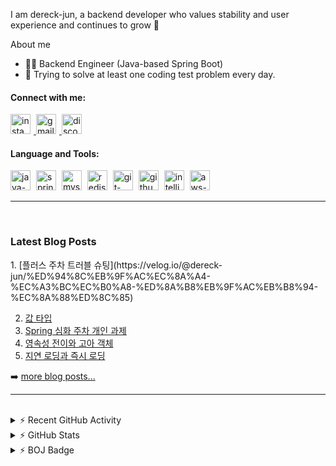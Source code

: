 I am dereck-jun, a backend developer who values stability and user experience and continues to grow 🌱

About me

- 🧑‍💻 Backend Engineer (Java-based Spring Boot)
- 💪 Trying to solve at least one coding test problem every day.

#### Connect with me:

<a href="https://www.instagram.com/dereck_yjun/" target="_blank">
<img width="32" height="32" alt="instagram-icon" src="https://github.com/user-attachments/assets/2fc8adc5-b37f-4d4f-815f-97473f540526" style="margin-right:5px;"/>
</a>

<a href="mailto:dereckjun2173@gmail.com" target="_blank">
<img width="32" height="32" alt="gmail-icon" src="https://github.com/user-attachments/assets/b796ebc5-5ed8-423f-8dfe-d26a12ab0fa0" style="margin-right:5px;"/>
</a>

<a href="https://discord.com/users/dereck_2173" target="_blank">
<img width="32" height="32" alt="discord-icon" src="https://github.com/user-attachments/assets/005298ae-9c12-4e66-b69a-4d483e599708" style="margin-right:5px;"/>
</a>

<br/>

#### Language and Tools:

<img width="32" height="32" alt="java-icon" src="https://github.com/user-attachments/assets/adb795f5-6a0f-47ac-8484-ac366742db75" style="margin-right:5px;"/>
<img width="32" height="32" alt="springBoot-icon" src="https://github.com/user-attachments/assets/e46d0be6-dbd3-4ce3-a49f-b991d506180a" style="margin-right:5px;"/>
<img width="32" height="32" alt="mysql-icon" src="https://github.com/user-attachments/assets/02f25096-2c5c-479c-90b3-d9e56bfbe6f3" style="margin-right:5px;"/>
<img width="32" height="32" alt="redis-icon" src="https://github.com/user-attachments/assets/54e7e6d3-1906-4faf-b3b0-da18cd9df9d0" style="margin-right:5px;"/>
<img width="32" height="32" alt="git-icon" src="https://github.com/user-attachments/assets/c4b51494-5a11-4e02-9fb6-c825ba9c79e0" style="margin-right:5px;"/>
<img width="32" height="32" alt="github-icon" src="https://github.com/user-attachments/assets/752a9f7b-457f-4224-bfc3-7cef82b0b9dc" style="margin-right:5px;"/>
<img width="32" height="32" alt="intelliJIdea-icon" src="https://github.com/user-attachments/assets/78e5175c-f9de-4da6-99bc-1ce0a7ae77e2" style="margin-right:5px;"/>
<img width="32" height="32" alt="aws-icon" src="https://github.com/user-attachments/assets/3b38108f-8f45-4e1e-9805-6bafa1819063" style="margin-right:5px;"/>

<hr />

<br />

### Latest Blog Posts

<!-- BLOG-POST-LIST:START -->1. [플러스 주차 트러블 슈팅](https://velog.io/@dereck-jun/%ED%94%8C%EB%9F%AC%EC%8A%A4-%EC%A3%BC%EC%B0%A8-%ED%8A%B8%EB%9F%AC%EB%B8%94-%EC%8A%88%ED%8C%85)
2. [값 타입](https://velog.io/@dereck-jun/%EA%B0%92-%ED%83%80%EC%9E%85)
3. [Spring 심화 주차 개인 과제](https://velog.io/@dereck-jun/Spring-%EC%8B%AC%ED%99%94-%EC%A3%BC%EC%B0%A8-%EA%B0%9C%EC%9D%B8-%EA%B3%BC%EC%A0%9C)
4. [영속성 전이와 고아 객체](https://velog.io/@dereck-jun/%EC%98%81%EC%86%8D%EC%84%B1-%EC%A0%84%EC%9D%B4%EC%99%80-%EA%B3%A0%EC%95%84-%EA%B0%9D%EC%B2%B4)
5. [지연 로딩과 즉시 로딩](https://velog.io/@dereck-jun/%EC%A7%80%EC%97%B0-%EB%A1%9C%EB%94%A9%EA%B3%BC-%EC%A6%89%EC%8B%9C-%EB%A1%9C%EB%94%A9)
<!-- BLOG-POST-LIST:END -->
➡️ <a href="https://velog.io/@dereck-jun/posts">more blog posts...</a>

<hr />

<br />

<details> 
  <summary>⚡️ Recent GitHub Activity</summary>
  <!--START_SECTION:activity-->
1. 🎉 Merged PR [#2](https://github.com/dereck-jun/loan-assessment/pull/2) in [dereck-jun/loan-assessment](https://github.com/dereck-jun/loan-assessment)
2. 💪 Opened PR [#2](https://github.com/dereck-jun/loan-assessment/pull/2) in [dereck-jun/loan-assessment](https://github.com/dereck-jun/loan-assessment)
3. 🎉 Merged PR [#1](https://github.com/dereck-jun/loan-assessment/pull/1) in [dereck-jun/loan-assessment](https://github.com/dereck-jun/loan-assessment)
4. 💪 Opened PR [#1](https://github.com/dereck-jun/loan-assessment/pull/1) in [dereck-jun/loan-assessment](https://github.com/dereck-jun/loan-assessment)
5. 🎉 Merged PR [#8](https://github.com/dereck-jun/p2p-loan-assessment/pull/8) in [dereck-jun/p2p-loan-assessment](https://github.com/dereck-jun/p2p-loan-assessment)
  <!--END_SECTION:activity-->
</details>

<details> 
  <summary>⚡️ GitHub Stats</summary>
  <img alt="dereck-jun's GitHub stats" src="https://github-readme-stats.vercel.app/api?username=dereck-jun&hide=stars,issues&show=reviews&show_icons=true&theme=ambient_gradient"/>
</details>

<details> 
  <summary>⚡️ BOJ Badge</summary>
  <img alt="dereckjun2173-boj-badge" src="http://mazassumnida.wtf/api/v2/generate_badge?boj=dereck2173" />
</details>






